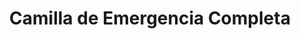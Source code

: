---
title: "Camilla de Emergencia Completa"
description: "Camilla con Arnés, Inmovilizador, Soporte y Señal"
main:
  id: 201
  content: |
    Presentamos nuestra **Camilla de Emergencia Completa** – la solución integral para el traslado seguro de pacientes. Este equipo esencial de nuestra **Línea de Primeros Auxilios** incluye una camilla robusta, arnés de sujeción, inmovilizador de cuello, soporte estable y señal de advertencia para garantizar una atención y transporte seguros en cualquier situación de emergencia.

  imgCard: "@/images/products/b-01.avif" 
  imgMain: "@/images/products/b-01.avif" 
  imgAlt: "Camilla de emergencia completa con accesorios"
tabs:
  - id: "tabs-with-card-item-1"
    dataTab: "#tabs-with-card-1"
    title: "Descripción"
  - id: "tabs-with-card-item-2"
    dataTab: "#tabs-with-card-2"
    title: "Especificaciones"
  - id: "tabs-with-card-item-3"
    dataTab: "#tabs-with-card-3"
    title: "Beneficios y Usos"
longDescription:
  title: "Traslado Seguro y Eficaz en Situaciones Críticas"
  subTitle: |
    La Camilla de Emergencia Completa de nuestra Línea de Primeros Auxilios está diseñada para ofrecer la máxima seguridad y comodidad durante el traslado de personas lesionadas. Su conjunto de accesorios asegura la inmovilización adecuada y la visibilidad necesaria en momentos críticos, siendo indispensable para equipos de rescate, brigadas de emergencia y centros de atención médica.
  btnTitle: "Consulta precios y disponibilidad"
  btnURL: "#"
descriptionList:
  - title: "Seguridad Integral"
    subTitle: "Incluye arnés de sujeción para evitar movimientos bruscos y asegurar al paciente durante el transporte."
  - title: "Inmovilización Cervical"
    subTitle: "Incorpora un inmovilizador de cuello para proteger la columna vertebral en casos de травма."
  - title: "Soporte Estable"
    subTitle: "Cuenta con un soporte que facilita la elevación y el transporte por múltiples personas."
  - title: "Señalización Clara"
    subTitle: "Incluye una señal reflectante o distintiva para alertar sobre el traslado del paciente."
specificationsLeft:
  - title: "Material de la Camilla"
    subTitle: "Fabricada en [Especificar Material, ej., aluminio ligero y resistente]."
  - title: "Dimensiones (Largo x Ancho x Alto)"
    subTitle: "[Especificar Dimensiones en cm o metros]."
  - title: "Peso Máximo Soportado"
    subTitle: "[Especificar Peso en kg]."
  - title: "Características Adicionales"
    subTitle: "[Especificar si es plegable, impermeable, etc.]."
tableData:
  - feature: ["Especificación", "Valor"]
    description:
      - ["Tipo de Camilla", "De emergencia con accesorios"]
      - ["Material", "[Especificar Material]"]
      - ["Peso (kg)", "[Especificar Peso]"]
      - ["Peso Máximo (kg)", "[Especificar Peso Máximo]"]
      - ["Accesorios Incluidos", "Arnés, Inmovilizador de Cuello, Soporte, Señal"]
blueprints:
  first: "@/images/blueprint-1.avif"
  second: "@/images/blueprint-2.avif" 
---